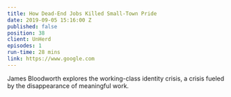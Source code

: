 ```yaml
---
title: How Dead-End Jobs Killed Small-Town Pride
date: 2019-09-05 15:16:00 Z
published: false
position: 38
client: UnHerd
episodes: 1
run-time: 28 mins
link: https://www.google.com
---
```


James Bloodworth explores the working-class identity crisis, a crisis fueled by the disappearance of meaningful work.